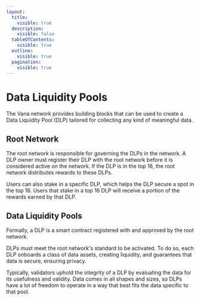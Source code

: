 ```yaml
---
layout:
  title:
    visible: true
  description:
    visible: false
  tableOfContents:
    visible: true
  outline:
    visible: true
  pagination:
    visible: true
---
```


# Data Liquidity Pools

The Vana network provides building blocks that can be used to create a Data Liquidity Pool (DLP) tailored for collecting any kind of meaningful data.

## Root Network

The root network is responsible for governing the DLPs in the network. A DLP owner must register their DLP with the root network before it is considered active on the network. If the DLP is in the top 16, the root network distributes rewards to these DLPs.

Users can also stake in a specific DLP, which helps the DLP secure a spot in the top 16. Users that stake in a top 16 DLP will receive a portion of the rewards earned by that DLP.

## Data Liquidity Pools

Formally, a DLP is a smart contract registered with and approved by the root network.

DLPs must meet the root network's standard to be activated. To do so, each DLP onboards a class of data assets, creating liquidity, and guarantees that data is secure, ensuring privacy.

Typically, validators uphold the integrity of a DLP by evaluating the data for its usefulness and validity. Data comes in all shapes and sizes, so DLPs have a lot of freedom to operate in a way that best fits the data specific to that pool.
